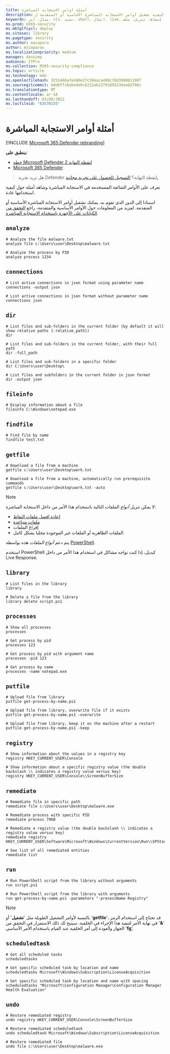 ```yaml
---
title: أمثلة أوامر الاستجابة المباشرة
description: تعرف على كيفية تشغيل أوامر الاستجابة المباشرة الأساسية أو المتقدمة ل Microsoft Defender ل Endpoint، وشاهد أمثلة حول كيفية استخدامها.
keywords: مثال، أمر، cli، بعيد، shell، اتصال، live، استجابة، في الوقت الحقيقي، الأمر، البرنامج النصي، إعادة المعالجة، البحث، التصدير، السجل، إسقاط، تنزيل، ملف
ms.prod: m365-security
ms.mktglfcycl: deploy
ms.sitesec: library
ms.pagetype: security
ms.author: macapara
author: mjcaparas
ms.localizationpriority: medium
manager: dansimp
audience: ITPro
ms.collection: M365-security-compliance
ms.topic: article
ms.technology: mde
ms.openlocfilehash: 325146ba7ed40e27c50eaca490c70d3988b1198f
ms.sourcegitcommit: bdd6ffc6ebe4e6cb212ab22793d9513dae6d798c
ms.translationtype: MT
ms.contentlocale: ar-SA
ms.lasthandoff: 03/08/2022
ms.locfileid: "63570155"
---
```

# <a name="live-response-command-examples"></a>أمثلة أوامر الاستجابة المباشرة

[!INCLUDE [Microsoft 365 Defender rebranding](../../includes/microsoft-defender.md)]


**ينطبق على:**
- [خطة Microsoft Defender لنقطة النهاية 2](https://go.microsoft.com/fwlink/p/?linkid=2154037)
- [Microsoft 365 Defender](https://go.microsoft.com/fwlink/?linkid=2118804)

> هل تريد تجربة Defender لنقطة النهاية؟ [التسجيل للحصول على تجربة مجانية.](https://signup.microsoft.com/create-account/signup?products=7f379fee-c4f9-4278-b0a1-e4c8c2fcdf7e&ru=https://aka.ms/MDEp2OpenTrial?ocid=docs-wdatp-investigateip-abovefoldlink)

تعرف على الأوامر الشائعة المستخدمة في الاستجابة المباشرة وشاهد أمثلة حول كيفية استخدامها عادة.

استنادا إلى الدور الذي تقوم به، يمكنك تشغيل أوامر الاستجابة المباشرة الأساسية أو المتقدمة. لمزيد من المعلومات حول الأوامر الأساسية والمتقدمة، راجع [التحقق من الكيانات على الأجهزة باستخدام الاستجابة المباشرة](live-response.md).

## `analyze`

```console
# Analyze the file malware.txt
analyze file c:\Users\user\Desktop\malware.txt
```

```console
# Analyze the process by PID
analyze process 1234
```

## `connections`

```console
# List active connections in json format using parameter name
connections -output json
```

```console
# List active connections in json format without parameter name
connections json
```

## `dir`

```console
# List files and sub-folders in the current folder (by default it will show relative paths [-relative_path])
dir
```

```console
# List files and sub-folders in the current folder, with their full path
dir -full_path
```

```console
# List files and sub-folders in a specific folder
dir C:\Users\user\Desktop\
```

```console
# List files and subfolders in the current folder in json format
dir -output json
```

## `fileinfo`

```console
# Display information about a file
fileinfo C:\Windows\notepad.exe
```

## `findfile`

```console
# Find file by name
findfile test.txt
```

## `getfile`

```console
# Download a file from a machine
getfile c:\Users\user\Desktop\work.txt
```

```console
# Download a file from a machine, automatically run prerequisite commands
getfile c:\Users\user\Desktop\work.txt -auto
```

> [!NOTE]
>
> لا يمكن تنزيل *أنواع* الملفات التالية باستخدام هذا الأمر من داخل الاستجابة المباشرة:
>
> - [إعادة افصل ملفات النقاط](/windows/desktop/fileio/reparse-points/)
> - [ملفات متباعدة](/windows/desktop/fileio/sparse-files/)
> - إفراغ الملفات
> - الملفات الظاهرية أو الملفات غير الموجودة محليا بشكل كامل
>
> يتم دعم *أنواع الملفات* هذه بواسطة [PowerShell](/powershell/scripting/overview).
>
> استخدم PowerShell كبديل، إذا كنت تواجه مشاكل في استخدام هذا الأمر من داخل Live Response.

## `library`

```console
# List files in the library
library
```

```console
# Delete a file from the library
library delete script.ps1
```

## `processes`

```console
# Show all processes
processes
```

```console
# Get process by pid
processes 123
```

```console
# Get process by pid with argument name
processes -pid 123
```

```console
# Get process by name
processes -name notepad.exe
```

## `putfile`

```console
# Upload file from library
putfile get-process-by-name.ps1
```

```console
# Upload file from library, overwrite file if it exists
putfile get-process-by-name.ps1 -overwrite
```

```console
# Upload file from library, keep it on the machine after a restart
putfile get-process-by-name.ps1 -keep
```

## `registry`

```console
# Show information about the values in a registry key
registry HKEY_CURRENT_USER\Console
```

```console
# Show information about a specific registry value (the double backslash \\ indicates a registry value versus key)
registry HKEY_CURRENT_USER\Console\\ScreenBufferSize
```


## `remediate`

```console
# Remediate file in specific path
remediate file c:\Users\user\Desktop\malware.exe
```

```console
# Remediate process with specific PID
remediate process 7960
```

```console
# Remediate a registry value (the double backslash \\ indicates a registry value versus key)
remediate registry HKEY_CURRENT_USER\Software\Microsoft\Windows\CurrentVersion\Run\\SPStartup
```

```console
# See list of all remediated entities
remediate list
```

## `run`

```console
# Run PowerShell script from the library without arguments
run script.ps1
```

```console
# Run PowerShell script from the library with arguments
run get-process-by-name.ps1 -parameters "-processName Registry"
```

> [!NOTE]
>
> بالنسبة لأوامر التشغيل الطويلة مثل '**تشغيل**' أو '**getfile**'، قد تحتاج إلى استخدام الرمز '**&**' في نهاية الأمر لتنفيذ هذا الإجراء في الخلفية.
> سيتيح لك ذلك الاستمرار في التحقق من الجهاز والعودة إلى أمر الخلفية عند القيام باستخدام الأمر الأساسي '**fg**['](live-response.md#basic-commands).

## `scheduledtask`

```console
# Get all scheduled tasks
scheduledtasks
```

```console
# Get specific scheduled task by location and name
scheduledtasks Microsoft\Windows\Subscription\LicenseAcquisition
```

```console
# Get specific scheduled task by location and name with spacing
scheduledtasks "Microsoft\Configuration Manager\Configuration Manager Health Evaluation"
```

## `undo`

```console
# Restore remediated registry
undo registry HKEY_CURRENT_USER\Console\ScreenBufferSize
```

```console
# Restore remediated scheduledtask
undo scheduledtask Microsoft\Windows\Subscription\LicenseAcquisition
```

```console
# Restore remediated file
undo file c:\Users\user\Desktop\malware.exe
```
